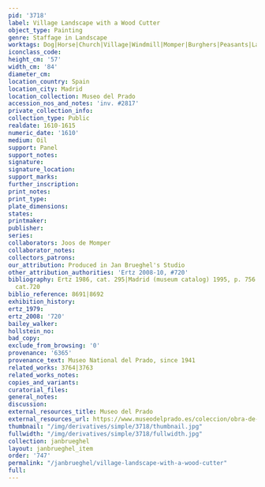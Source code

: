 ```yaml
---
pid: '3718'
label: Village Landscape with a Wood Cutter
object_type: Painting
genre: Staffage in Landscape
worktags: Dog|Horse|Church|Village|Windmill|Momper|Burghers|Peasants|Landscape|Wagon
iconclass_code:
height_cm: '57'
width_cm: '84'
diameter_cm:
location_country: Spain
location_city: Madrid
location_collection: Museo del Prado
accession_nos_and_notes: 'inv. #2817'
private_collection_info:
collection_type: Public
realdate: 1610-1615
numeric_date: '1610'
medium: Oil
support: Panel
support_notes:
signature:
signature_location:
support_marks:
further_inscription:
print_notes:
print_type:
plate_dimensions:
states:
printmaker:
publisher:
series:
collaborators: Joos de Momper
collaborator_notes:
collectors_patrons:
our_attribution: Produced in Jan Brueghel's Studio
other_attribution_authorities: 'Ertz 2008-10, #720'
bibliography: Ertz 1986, cat. 295|Madrid (museum catalog) 1995, p. 756|Ertz 2008-10,
  cat.720
biblio_reference: 8691|8692
exhibition_history:
ertz_1979:
ertz_2008: '720'
bailey_walker:
hollstein_no:
bad_copy:
exclude_from_browsing: '0'
provenance: '6365'
provenance_text: Museo National del Prado, since 1941
related_works: 3764|3763
related_works_notes:
copies_and_variants:
curatorial_files:
general_notes:
discussion:
external_resources_title: Museo del Prado
external_resources_url: https://www.museodelprado.es/coleccion/obra-de-arte/paso-de-un-rio/87461cf0-8c18-4ea5-9959-235f86d61b7b
thumbnail: "/img/derivatives/simple/3718/thumbnail.jpg"
fullwidth: "/img/derivatives/simple/3718/fullwidth.jpg"
collection: janbrueghel
layout: janbrueghel_item
order: '747'
permalink: "/janbrueghel/village-landscape-with-a-wood-cutter"
full:
---
```

